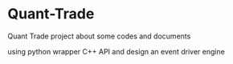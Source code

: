 # Quant-Trade
Quant Trade project about some codes and documents

using python wrapper C++ API and design an event driver engine

